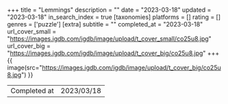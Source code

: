 +++
title = "Lemmings"
description = ""
date = "2023-03-18"
updated = "2023-03-18"
in_search_index = true
[taxonomies]
platforms = []
rating = []
genres = ['puzzle']
[extra]
subtitle = ""
completed_at = "2023-03-18"
url_cover_small = "https://images.igdb.com/igdb/image/upload/t_cover_small/co25u8.jpg"
url_cover_big = "https://images.igdb.com/igdb/image/upload/t_cover_big/co25u8.jpg"
+++
{{ image(src="https://images.igdb.com/igdb/image/upload/t_cover_big/co25u8.jpg") }}

|              |            |
| ------------ | ---------- |
| Completed at | 2023/03/18 |



